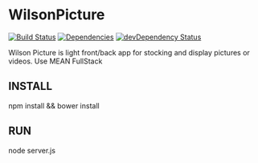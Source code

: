 # WilsonPicture
[![Build Status](https://travis-ci.org/eleven-labs/WilsonPicture.svg)](https://travis-ci.org/eleven-labs/WilsonPicture)
[![Dependencies](http://img.shields.io/david/Swiip/generator-gulp-angular.svg?style=flat)](https://david-dm.org/eleven-labs/WilsonPicture)
[![devDependency Status](https://david-dm.org/eleven-labs/WilsonPicture/dev-status.svg)](https://david-dm.org/eleven-labs/WilsonPicture#info=devDependencies)


Wilson Picture is light front/back app for stocking and display pictures or videos. Use MEAN FullStack


## INSTALL

npm install && bower install

## RUN

node server.js
